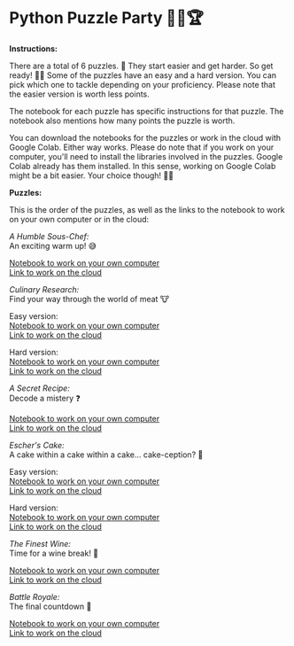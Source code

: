 # Python Puzzle Party 🥳🐍🏆

**Instructions:**

There are a total of 6 puzzles. 🧩 They start easier and get harder. So get ready! 💪🏼 Some of the puzzles have an easy and a hard version. You can pick which one to tackle depending on your proficiency. Please note that the easier version is worth less points.

The notebook for each puzzle has specific instructions for that puzzle. The notebook also mentions how many points the puzzle is worth.

You can download the notebooks for the puzzles or work in the cloud with Google Colab. Either way works. Please do note that if you work on your computer, you'll need to install the libraries involved in the puzzles. Google Colab already has them installed. In this sense, working on Google Colab might be a bit easier. Your choice though! 🫵🏼

**Puzzles:**

This is the order of the puzzles, as well as the links to the notebook to work on your own computer or in the cloud:

*A Humble Sous-Chef:*<br>
An exciting warm up! 😅

[Notebook to work on your own computer](TBD)<br>
[Link to work on the cloud](TBD)

*Culinary Research:*<br>
Find your way through the world of meat 🐮

Easy version:<br>
[Notebook to work on your own computer](TBD)<br>
[Link to work on the cloud](TBD)

Hard version:<br>
[Notebook to work on your own computer](TBD)<br>
[Link to work on the cloud](TBD)

*A Secret Recipe:*<br>
Decode a mistery ❓

[Notebook to work on your own computer](TBD)<br>
[Link to work on the cloud](TBD)

*Escher's Cake:*<br>
A cake within a cake within a cake... cake-ception? 🤔

Easy version:<br>
[Notebook to work on your own computer](TBD)<br>
[Link to work on the cloud](TBD)

Hard version:<br>
[Notebook to work on your own computer](TBD)<br>
[Link to work on the cloud](TBD)

*The Finest Wine:*<br>
Time for a wine break! 🍇

[Notebook to work on your own computer](TBD)<br>
[Link to work on the cloud](TBD)

*Battle Royale:*<br>
The final countdown 🐅

[Notebook to work on your own computer](TBD)<br>
[Link to work on the cloud](TBD)